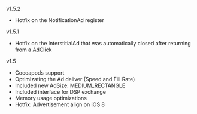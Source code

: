 v1.5.2

* Hotfix on the NotificationAd register

v1.5.1

* Hotfix on the InterstitialAd that was automatically closed after returning from a AdClick

v1.5

* Cocoapods support
* Optimizating the Ad deliver (Speed and Fill Rate)
* Included new AdSize: MEDIUM_RECTANGLE
* Included interface for DSP exchange
* Memory usage optimizations
* Hotfix: Advertisement align on iOS 8 

